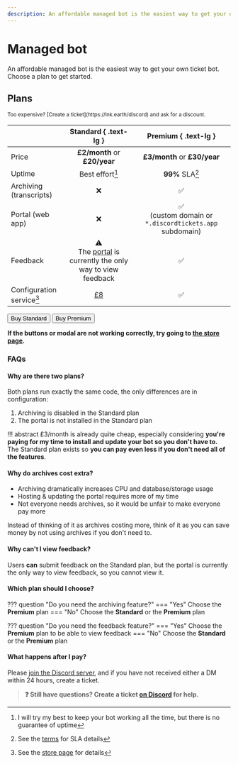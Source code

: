 ```yaml
---
description: An affordable managed bot is the easiest way to get your own ticket bot.
---
```


# Managed bot

An affordable managed bot is the easiest way to get your own ticket bot.
Choose a plan to get started.

## Plans

<small markdown>
Too expensive? [Create a ticket](https://lnk.earth/discord) and ask for a discount.
</small>

|                           |                                       Standard { .text-lg }                                       |                           Premium { .text-lg }                            |
| :------------------------ | :-----------------------------------------------------------------------------------------------: | :-----------------------------------------------------------------------: |
| Price                     |                                   **£2/month** or **£20/year**                                    |                       **£3/month** or **£30/year**                        |
| Uptime                    |                                          Best effort[^1]                                          |                              **99%** SLA[^2]                              |
| Archiving (transcripts)   |                                                :x:                                                |                            :white_check_mark:                             |
| Portal (web app)          |                                                :x:                                                | :white_check_mark:<br>(custom domain or `*.discordtickets.app` subdomain) |
| Feedback                  | :warning:<br>The [portal](../features/index.md#portal) is currently the only way to view feedback |                            :white_check_mark:                             |
| Configuration service[^3] |             [£8](https://store.discordtickets.app/product/setupconfiguration-service)             |                            :white_check_mark:                             |

<div class="grid">
<button class="md-button md-button--primary" data-sell-store="6303" data-sell-product="27469" data-sell-theme="#5865F2"
	data-sell-darkmode="false">
	Buy Standard
</button>
<button class="md-button md-button--primary" data-sell-store="6303" data-sell-product="27473" data-sell-theme="#5865F2"
	data-sell-darkmode="false">
	Buy Premium
</button>
</div>

**If the buttons or modal are not working correctly, try going to [the store page](https://store.discordtickets.app/?group=3371).** 

### FAQs

#### Why are there two plans?

Both plans run exactly the same code, the only differences are in configuration:

1. Archiving is disabled in the Standard plan
2. The portal is not installed in the Standard plan

!!! abstract
	£3/month is already quite cheap, especially considering **you're paying for my time to install and update your bot so you don't have to.**
	The Standard plan exists so **you can pay even less if you don't need all of the features**.

#### Why do archives cost extra?

- Archiving dramatically increases CPU and database/storage usage
- Hosting & updating the portal requires more of my time
- Not everyone needs archives, so it would be unfair to make everyone pay more

Instead of thinking of it as archives costing more, think of it as you can save money by not using archives if you don't need to.

#### Why can't I view feedback?

Users **can** submit feedback on the Standard plan, but the portal is currently the only way to view feedback, so you cannot view it.

#### Which plan should I choose?

??? question "Do you need the archiving feature?"
	=== "Yes"
		Choose the **Premium** plan
	=== "No"
		Choose the **Standard** or the **Premium** plan

??? question "Do you need the feedback feature?"
	=== "Yes"
		Choose the **Premium** plan to be able to view feedback
	=== "No"
		Choose the **Standard** or the **Premium** plan

#### What happens after I pay?

Please [join the Discord server](https://lnk.earth/discord), and if you have not received either a DM within 24 hours, create a ticket.

> **:question: Still have questions? Create a ticket [on Discord](https://lnk.earth/discord) for help.**

[^1]: I will try my best to keep your bot working all the time, but there is no guarantee of uptime
[^2]: See the [terms](../terms.md) for SLA details
[^3]: See the [store page](https://store.discordtickets.app/product/setupconfiguration-service) for details